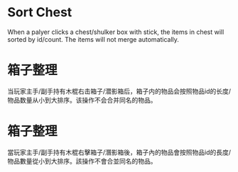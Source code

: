 # Sort Chest
When a palyer clicks a chest/shulker box with stick, the items in chest will sorted by id/count. The items will not merge automatically.

# 箱子整理
当玩家主手/副手持有木棍右击箱子/潜影箱后，箱子内的物品会按照物品id的长度/物品数量从小到大排序。该操作不会合并同名的物品。

# 箱子整理
當玩家主手/副手持有木棍右擊箱子/潛影箱後，箱子內的物品會按照物品id的長度/物品數量從小到大排序。該操作不會合並同名的物品。

